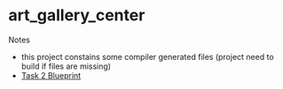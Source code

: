 # art_gallery_center
Notes
- this project constains some compiler generated files (project need to build if files are missing)
- [Task 2 Blueprint](https://github.com/Nageshks/art_gallery_center/blob/main/next_player_blueprint.pdf)
